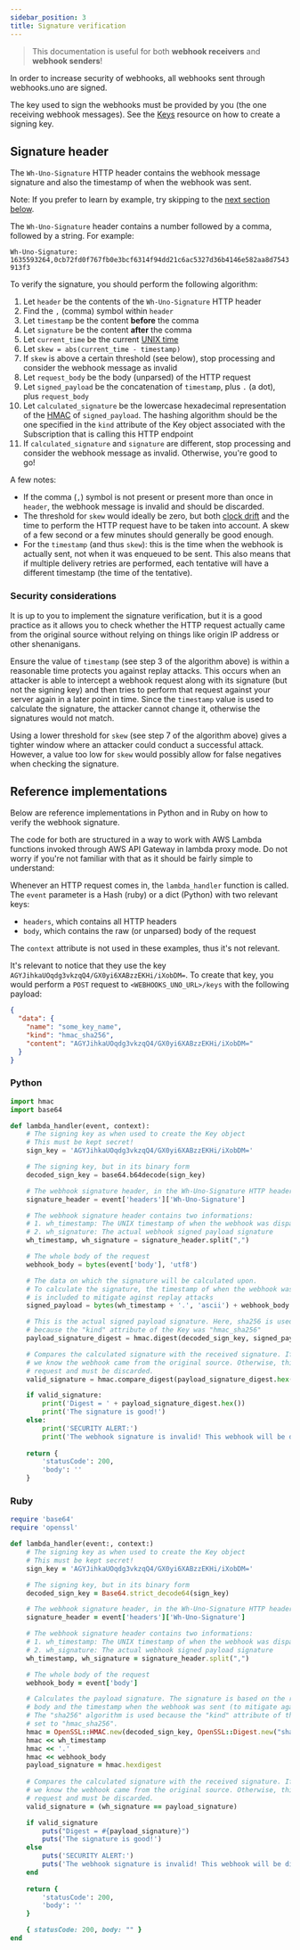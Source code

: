 ```yaml
---
sidebar_position: 3
title: Signature verification
---
```


> This documentation is useful for both **webhook receivers** and
**webhook senders**!

In order to increase security of webhooks, all webhooks sent through
webhooks.uno are signed.

The key used to sign the webhooks must be provided by you (the one receiving
webhook messages). See the [Keys](/docs/resources/keys) resource
on how to create a signing key.

## Signature header

The `Wh-Uno-Signature` HTTP header contains the webhook message signature
and also the timestamp of when the webhook was sent.

Note: If you prefer to learn by example, try skipping to the
[next section below](#reference-implementations).

The `Wh-Uno-Signature` header contains a number followed by a comma,
followed by a string. For example:

`Wh-Uno-Signature: 1635593264,0cb72fd0f767fb0e3bcf6314f94dd21c6ac5327d36b4146e582aa8d7543913f3`

To verify the signature, you should perform the following algorithm:

1. Let `header` be the contents of the `Wh-Uno-Signature` HTTP header
1. Find the `,` (comma) symbol within `header`
1. Let `timestamp` be the content **before** the comma
1. Let `signature` be the content **after** the comma
1. Let `current_time` be the current [UNIX time](https://en.wikipedia.org/wiki/Unix_time)
1. Let `skew = abs(current_time - timestamp)`
1. If `skew` is above a certain threshold (see below), stop processing
   and consider the webhook message as invalid
1. Let `request_body` be the body (unparsed) of the HTTP request
1. Let `signed_payload` be the concatenation of `timestamp`, plus
   `.` (a dot), plus `request_body`
1. Let `calculated_signature` be the lowercase hexadecimal
   representation of the
   [HMAC](https://en.wikipedia.org/wiki/HMAC) of `signed_payload`. The
   hashing algorithm should be the one specified in the `kind` attribute
   of the Key object associated with the Subscription that is calling
   this HTTP endpoint
1. If `calculated_signature` and `signature` are different, stop
   processing and consider the webhook message as invalid. Otherwise,
   you're good to go!

A few notes:

* If the comma (`,`) symbol is not present or present more than once
  in `header`, the webhook message is invalid and should be discarded.
* The threshold for `skew` would ideally be zero, but both
  [clock drift](https://en.wikipedia.org/wiki/Clock_drift) and the
  time to perform the HTTP request have to be taken into account.
  A skew of a few second or a few minutes should generally be good enough.
* For the `timestamp` (and thus `skew`): this is the time when the webhook
  is actually sent, not when it was enqueued to be sent. This also means
  that if multiple delivery retries are performed, each tentative will have
  a different timestamp (the time of the tentative).

### Security considerations

It is up to you to implement the signature verification, but it is a good
practice as it allows you to check whether the HTTP request actually came
from the original source without relying on things like origin IP address
or other shenanigans.

Ensure the value of `timestamp` (see step 3 of the algorithm above)
is within a reasonable time protects
you against replay attacks. This occurs when an attacker is able to
intercept a webhook request along with its signature (but not the
signing key)
and then tries to perform that request against your server again in a
later point in time. Since the `timestamp` value is used to calculate the
signature, the attacker cannot change it, otherwise the signatures would
not match.

Using a lower threshold for `skew`
(see step 7 of the algorithm above) gives a tighter window where an
attacker could conduct a successful attack. However, a value too low
for `skew` would possibly allow for false negatives when checking the
signature.

## Reference implementations

Below are reference implementations in Python and in Ruby
on how to verify the webhook signature.

The code for both are structured in a way to work with AWS Lambda functions
invoked through AWS API Gateway in lambda proxy mode. Do not worry if you're
not familiar with that as it should be fairly simple to understand:

Whenever an HTTP request comes in, the `lambda_handler` function is called.
The `event` parameter is a Hash (ruby) or a dict (Python) with two
relevant keys:

- `headers`, which contains all HTTP headers
- `body`, which contains the raw (or unparsed) body of the request

The `context` attribute is not used in these examples, thus it's not 
relevant.

It's relevant to notice that they use the key `AGYJihkaUOqdg3vkzqQ4/GX0yi6XABzzEKHi/iXobDM=`. To create that key, you would perform a `POST`
request to `<WEBHOOKS_UNO_URL>/keys` with the following payload:

```json
{
  "data": {
    "name": "some_key_name",
    "kind": "hmac_sha256",
    "content": "AGYJihkaUOqdg3vkzqQ4/GX0yi6XABzzEKHi/iXobDM="
  }
}
```

### Python


```python
import hmac
import base64

def lambda_handler(event, context):
    # The signing key as when used to create the Key object
    # This must be kept secret!
    sign_key = 'AGYJihkaUOqdg3vkzqQ4/GX0yi6XABzzEKHi/iXobDM='

    # The signing key, but in its binary form
    decoded_sign_key = base64.b64decode(sign_key)

    # The webhook signature header, in the Wh-Uno-Signature HTTP header
    signature_header = event['headers']['Wh-Uno-Signature']

    # The webhook signature header contains two informations:
    # 1. wh_timestamp: The UNIX timestamp of when the webhook was dispatched
    # 2. wh_signature: The actual webhook signed payload signature
    wh_timestamp, wh_signature = signature_header.split(",")

    # The whole body of the request
    webhook_body = bytes(event['body'], 'utf8')

    # The data on which the signature will be calculated upon.
    # To calculate the signature, the timestamp of when the webhook was sent
    # is included to mitigate aginst replay attacks
    signed_payload = bytes(wh_timestamp + '.', 'ascii') + webhook_body

    # This is the actual signed payload signature. Here, sha256 is used
    # because the "kind" attribute of the Key was "hmac_sha256"
    payload_signature_digest = hmac.digest(decoded_sign_key, signed_payload, 'sha256')

    # Compares the calculated signature with the received signature. If they do match,
    # we know the webhook came from the original source. Otherwise, this is a forged
    # request and must be discarded.
    valid_signature = hmac.compare_digest(payload_signature_digest.hex(), wh_signature)

    if valid_signature:
        print('Digest = ' + payload_signature_digest.hex())
        print('The signature is good!')
    else:
        print('SECURITY ALERT:')
        print('The webhook signature is invalid! This webhook will be discarded.')
    
    return {
        'statusCode': 200,
        'body': ''
    }
```

### Ruby

```ruby
require 'base64'
require 'openssl'

def lambda_handler(event:, context:)
    # The signing key as when used to create the Key object
    # This must be kept secret!
    sign_key = 'AGYJihkaUOqdg3vkzqQ4/GX0yi6XABzzEKHi/iXobDM='

    # The signing key, but in its binary form
    decoded_sign_key = Base64.strict_decode64(sign_key)

    # The webhook signature header, in the Wh-Uno-Signature HTTP header
    signature_header = event['headers']['Wh-Uno-Signature']

    # The webhook signature header contains two informations:
    # 1. wh_timestamp: The UNIX timestamp of when the webhook was dispatched
    # 2. wh_signature: The actual webhook signed payload signature
    wh_timestamp, wh_signature = signature_header.split(",")

    # The whole body of the request
    webhook_body = event['body']

    # Calculates the payload signature. The signature is based on the request
    # body and the timestamp when the webhook was sent (to mitigate against replay attacks).
    # The "sha256" algorithm is used because the "kind" attribute of the Key was
    # set to "hmac_sha256".
    hmac = OpenSSL::HMAC.new(decoded_sign_key, OpenSSL::Digest.new("sha256"))
    hmac << wh_timestamp
    hmac << '.'
    hmac << webhook_body
    payload_signature = hmac.hexdigest
    
    # Compares the calculated signature with the received signature. If they do match,
    # we know the webhook came from the original source. Otherwise, this is a forged
    # request and must be discarded.
    valid_signature = (wh_signature == payload_signature)

    if valid_signature
        puts("Digest = #{payload_signature}")
        puts('The signature is good!')
    else
        puts('SECURITY ALERT:')
        puts('The webhook signature is invalid! This webhook will be discarded.')
    end
    
    return {
        'statusCode': 200,
        'body': ''
    }

    { statusCode: 200, body: "" }
end
```